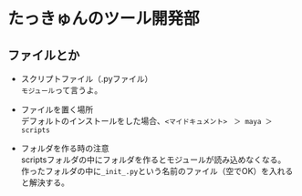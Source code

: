 # たっきゅんのツール開発部

## ファイルとか

- スクリプトファイル（.pyファイル）  
`モジュール`って言うよ。

- ファイルを置く場所  
デフォルトのインストールをした場合、`<マイドキュメント>　＞ maya ＞ scripts`

- フォルダを作る時の注意  
scriptsフォルダの中にフォルダを作るとモジュールが読み込めなくなる。  
作ったフォルダの中に`_init_.py`という名前のファイル（空でOK）を入れると解決する。